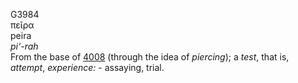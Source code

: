 <body>
  <p>G3984<br>  πεῖρα  <br> peira  <br><i>pi‘-rah </i><br>From the base of <a href="g4008.htm">4008</a> (through the idea of <i>piercing</i>); a <i>test</i>, that is, <i>attempt</i>, <i>experience:</i> - assaying, trial.<br></p>
 </body>